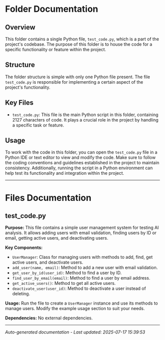 # Folder Documentation

## Overview
This folder contains a single Python file, `test_code.py`, which is a part of the project's codebase. The purpose of this folder is to house the code for a specific functionality or feature within the project.

## Structure
The folder structure is simple with only one Python file present. The file `test_code.py` is responsible for implementing a certain aspect of the project's functionality.

## Key Files
- `test_code.py`: This file is the main Python script in this folder, containing 2127 characters of code. It plays a crucial role in the project by handling a specific task or feature.

## Usage
To work with the code in this folder, you can open the `test_code.py` file in a Python IDE or text editor to view and modify the code. Make sure to follow the coding conventions and guidelines established in the project to maintain consistency. Additionally, running the script in a Python environment can help test its functionality and integration within the project.

---

# Files Documentation

## test_code.py

**Purpose:** This file contains a simple user management system for testing AI analysis. It allows adding users with email validation, finding users by ID or email, getting active users, and deactivating users.

**Key Components:**
- `UserManager`: Class for managing users with methods to add, find, get active users, and deactivate users.
- `add_user(name, email)`: Method to add a new user with email validation.
- `get_user_by_id(user_id)`: Method to find a user by ID.
- `find_user_by_email(email)`: Method to find a user by email address.
- `get_active_users()`: Method to get all active users.
- `deactivate_user(user_id)`: Method to deactivate a user instead of deleting.

**Usage:** Run the file to create a `UserManager` instance and use its methods to manage users. Modify the example usage section to suit your needs.

**Dependencies:** No external dependencies.

---
*Auto-generated documentation - Last updated: 2025-07-17 15:39:53*
